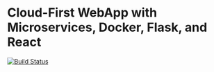 # Cloud-First WebApp with Microservices, Docker, Flask, and React

[![Build 
Status](https://travis-ci.org/rivagt/web-app.svg?branch=main)](https://travis-ci.org/rivagt/web-app)

